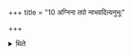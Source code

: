 +++
title = "10 अग्निना तपो न्वभवदित्यनुभूः"

+++

<details><summary>थिते</summary>

अग्निना तपो न्वभवदित्यनुभूः १०
</details>
